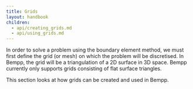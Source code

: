 ```yaml
---
title: Grids
layout: handbook
children:
  - api/creating_grids.md
  - api/using_grids.md
---
```


In order to solve a problem using the boundary element method, we must first define the grid
(or mesh) on which the problem will be discretised.
In Bempp, the grid will be a triangulation of a 2D surface in 3D space.
Bempp currently only supports grids consisting of flat surface triangles.

This section looks at how grids can be created and used in Bempp.
